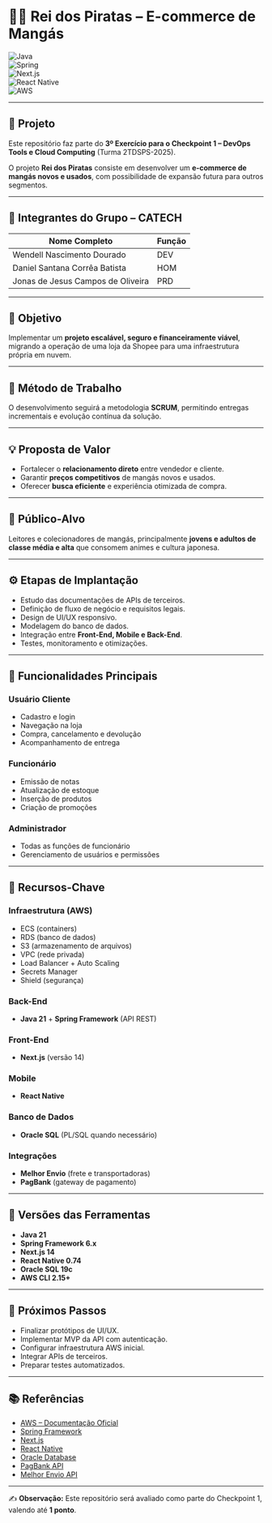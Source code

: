 # 🏴‍☠️ Rei dos Piratas – E-commerce de Mangás  

![Java](https://img.shields.io/badge/Java-21-red)  
![Spring](https://img.shields.io/badge/Spring-Framework-green)  
![Next.js](https://img.shields.io/badge/Next.js-14-black)  
![React Native](https://img.shields.io/badge/React%20Native-Mobile-blue)  
![AWS](https://img.shields.io/badge/AWS-Cloud-orange)  

---

## 📌 Projeto
Este repositório faz parte do **3º Exercício para o Checkpoint 1 – DevOps Tools e Cloud Computing** (Turma 2TDSPS-2025).  

O projeto **Rei dos Piratas** consiste em desenvolver um **e-commerce de mangás novos e usados**, com possibilidade de expansão futura para outros segmentos.  

---

## 👥 Integrantes do Grupo – CATECH

| Nome Completo                          | Função |
|----------------------------------------|--------|
| Wendell Nascimento Dourado             | DEV    |
| Daniel Santana Corrêa Batista          | HOM    |
| Jonas de Jesus Campos de Oliveira      | PRD    |

---

## 🎯 Objetivo
Implementar um **projeto escalável, seguro e financeiramente viável**, migrando a operação de uma loja da Shopee para uma infraestrutura própria em nuvem.

---

## 🧭 Método de Trabalho
O desenvolvimento seguirá a metodologia **SCRUM**, permitindo entregas incrementais e evolução contínua da solução.

---

## 💡 Proposta de Valor
- Fortalecer o **relacionamento direto** entre vendedor e cliente.  
- Garantir **preços competitivos** de mangás novos e usados.  
- Oferecer **busca eficiente** e experiência otimizada de compra.  

---

## 👤 Público-Alvo
Leitores e colecionadores de mangás, principalmente **jovens e adultos de classe média e alta** que consomem animes e cultura japonesa.

---

## ⚙️ Etapas de Implantação
- Estudo das documentações de APIs de terceiros.  
- Definição de fluxo de negócio e requisitos legais.  
- Design de UI/UX responsivo.  
- Modelagem do banco de dados.  
- Integração entre **Front-End, Mobile e Back-End**.  
- Testes, monitoramento e otimizações.  

---

## 🧱 Funcionalidades Principais

### Usuário Cliente
- Cadastro e login  
- Navegação na loja  
- Compra, cancelamento e devolução  
- Acompanhamento de entrega  

### Funcionário
- Emissão de notas  
- Atualização de estoque  
- Inserção de produtos  
- Criação de promoções  

### Administrador
- Todas as funções de funcionário  
- Gerenciamento de usuários e permissões  

---

## 🔑 Recursos-Chave

### Infraestrutura (AWS)
- ECS (containers)  
- RDS (banco de dados)  
- S3 (armazenamento de arquivos)  
- VPC (rede privada)  
- Load Balancer + Auto Scaling  
- Secrets Manager  
- Shield (segurança)  

### Back-End
- **Java 21** + **Spring Framework** (API REST)  

### Front-End
- **Next.js** (versão 14)  

### Mobile
- **React Native**  

### Banco de Dados
- **Oracle SQL** (PL/SQL quando necessário)  

### Integrações
- **Melhor Envio** (frete e transportadoras)  
- **PagBank** (gateway de pagamento)  

---

## 🧮 Versões das Ferramentas
- **Java 21**  
- **Spring Framework 6.x**  
- **Next.js 14**  
- **React Native 0.74**  
- **Oracle SQL 19c**  
- **AWS CLI 2.15+**  

---

## 🚀 Próximos Passos
- Finalizar protótipos de UI/UX.  
- Implementar MVP da API com autenticação.  
- Configurar infraestrutura AWS inicial.  
- Integrar APIs de terceiros.  
- Preparar testes automatizados.  

---

## 📚 Referências
- [AWS – Documentação Oficial](https://aws.amazon.com/pt/documentation/)  
- [Spring Framework](https://spring.io/projects/spring-framework)  
- [Next.js](https://nextjs.org/docs)  
- [React Native](https://reactnative.dev/docs/getting-started)  
- [Oracle Database](https://docs.oracle.com/en/database/)  
- [PagBank API](https://developer.pagbank.com.br/docs/apis-pagbank)  
- [Melhor Envio API](https://docs.melhorenvio.com.br/)  

---

✍️ **Observação:** Este repositório será avaliado como parte do Checkpoint 1, valendo até **1 ponto**.  

